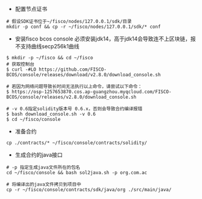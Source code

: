 - 配置节点证书
```shell
# 假设SDK证书位于~/fisco/nodes/127.0.0.1/sdk/目录
mkdir -p conf && cp -r ~/fisco/nodes/127.0.0.1/sdk/* conf
```

- 安装fisco bcos console
必须安装jdk14，高于jdk14会导致连不上区块链，报不支持曲线secp256k1曲线
```shell
$ mkdir -p ~/fisco && cd ~/fisco
# 获取控制台
$ curl -#LO https://github.com/FISCO-BCOS/console/releases/download/v2.8.0/download_console.sh

# 若因为网络问题导致长时间无法执行以上命令，请尝试以下命令：
$ https://osp-1257653870.cos.ap-guangzhou.myqcloud.com/FISCO-BCOS/console/releases/v2.8.0/download_console.sh

# -v 0.6指定solidity版本号 0.6.x，否则会导致合约编译报错
$ bash download_console.sh -v 0.6
$ cd ~/fisco/console
```

- 准备合约
```shell
cp ./contracts/* ~/fisco/console/contracts/solidity/
```

- 生成合约的java接口
```shell
# -p 指定生成java文件所在的包名
cd ~/fisco/console && bash sol2java.sh -p org.com.ac

# 将编译出的java文件拷贝到项目中
cp -r ~/fisco/console/contracts/sdk/java/org ./src/main/java/
```
